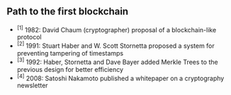 ## Path to the first blockchain

<ul>
    <li>
        <sup>[1]</sup> 1982: David Chaum (cryptographer) proposal of a blockchain-like protocol
    </li>
    <li class="fragment">
        <sup>[2]</sup> 1991: Stuart Haber and W. Scott Stornetta proposed a system for preventing tampering of timestamps
    </li>
    <li class="fragment">
        <sup>[3]</sup> 1992: Haber, Stornetta and Dave Bayer added Merkle Trees to the previous design for better efficiency
    </li>
    <li class="fragment">
        <sup>[4]</sup> 2008: Satoshi Nakamoto published a whitepaper on a cryptography newsletter
    </li>
</ul>